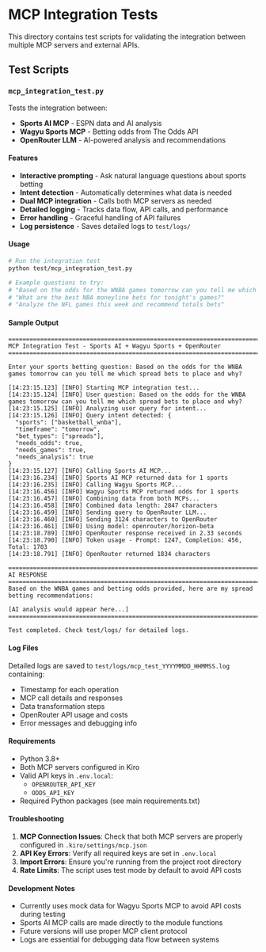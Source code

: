 # MCP Integration Tests

This directory contains test scripts for validating the integration between multiple MCP servers and external APIs.

## Test Scripts

### `mcp_integration_test.py`

Tests the integration between:
- **Sports AI MCP** - ESPN data and AI analysis
- **Wagyu Sports MCP** - Betting odds from The Odds API  
- **OpenRouter LLM** - AI-powered analysis and recommendations

#### Features

- **Interactive prompting** - Ask natural language questions about sports betting
- **Intent detection** - Automatically determines what data is needed
- **Dual MCP integration** - Calls both MCP servers as needed
- **Detailed logging** - Tracks data flow, API calls, and performance
- **Error handling** - Graceful handling of API failures
- **Log persistence** - Saves detailed logs to `test/logs/`

#### Usage

```bash
# Run the integration test
python test/mcp_integration_test.py

# Example questions to try:
# "Based on the odds for the WNBA games tomorrow can you tell me which spread bets to place and why?"
# "What are the best NBA moneyline bets for tonight's games?"
# "Analyze the NFL games this week and recommend totals bets"
```

#### Sample Output

```
================================================================================
MCP Integration Test - Sports AI + Wagyu Sports + OpenRouter
================================================================================

Enter your sports betting question: Based on the odds for the WNBA games tomorrow can you tell me which spread bets to place and why?

[14:23:15.123] [INFO] Starting MCP integration test...
[14:23:15.124] [INFO] User question: Based on the odds for the WNBA games tomorrow can you tell me which spread bets to place and why?
[14:23:15.125] [INFO] Analyzing user query for intent...
[14:23:15.126] [INFO] Query intent detected: {
  "sports": ["basketball_wnba"],
  "timeframe": "tomorrow",
  "bet_types": ["spreads"],
  "needs_odds": true,
  "needs_games": true,
  "needs_analysis": true
}
[14:23:15.127] [INFO] Calling Sports AI MCP...
[14:23:16.234] [INFO] Sports AI MCP returned data for 1 sports
[14:23:16.235] [INFO] Calling Wagyu Sports MCP...
[14:23:16.456] [INFO] Wagyu Sports MCP returned odds for 1 sports
[14:23:16.457] [INFO] Combining data from both MCPs...
[14:23:16.458] [INFO] Combined data length: 2847 characters
[14:23:16.459] [INFO] Sending query to OpenRouter LLM...
[14:23:16.460] [INFO] Sending 3124 characters to OpenRouter
[14:23:16.461] [INFO] Using model: openrouter/horizon-beta
[14:23:18.789] [INFO] OpenRouter response received in 2.33 seconds
[14:23:18.790] [INFO] Token usage - Prompt: 1247, Completion: 456, Total: 1703
[14:23:18.791] [INFO] OpenRouter returned 1834 characters

================================================================================
AI RESPONSE
================================================================================
Based on the WNBA games and betting odds provided, here are my spread betting recommendations:

[AI analysis would appear here...]
================================================================================

Test completed. Check test/logs/ for detailed logs.
```

#### Log Files

Detailed logs are saved to `test/logs/mcp_test_YYYYMMDD_HHMMSS.log` containing:
- Timestamp for each operation
- MCP call details and responses
- Data transformation steps
- OpenRouter API usage and costs
- Error messages and debugging info

#### Requirements

- Python 3.8+
- Both MCP servers configured in Kiro
- Valid API keys in `.env.local`:
  - `OPENROUTER_API_KEY`
  - `ODDS_API_KEY`
- Required Python packages (see main requirements.txt)

#### Troubleshooting

1. **MCP Connection Issues**: Check that both MCP servers are properly configured in `.kiro/settings/mcp.json`
2. **API Key Errors**: Verify all required keys are set in `.env.local`
3. **Import Errors**: Ensure you're running from the project root directory
4. **Rate Limits**: The script uses test mode by default to avoid API costs

#### Development Notes

- Currently uses mock data for Wagyu Sports MCP to avoid API costs during testing
- Sports AI MCP calls are made directly to the module functions
- Future versions will use proper MCP client protocol
- Logs are essential for debugging data flow between systems
